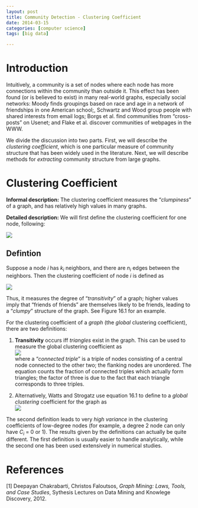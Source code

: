 ```yaml
---
layout: post
title: Community Detection - Clustering Coefficient
date: 2014-03-15
categories: [computer science]
tags: [big data]

---
```


<script type="text/javascript"  src="http://cdn.mathjax.org/mathjax/latest/MathJax.js?config=TeX-AMS-MML_HTMLorMML"></script>

# Introduction

Intuitively, a community is a set of nodes where each node has more connections within the community than outside it. This effect has been found (or is believed to exist) in many real-world graphs, especially social networks: Moody finds groupings based on race and age in a network of friendships in one American school;, Schwartz and Wood group people with shared interests from email logs; Borgs et al. find communities from “cross-posts” on Usenet; and Flake et al. discover communities of webpages in the WWW.

We divide the discussion into two parts. First, we will describe the *clustering coefficient*, which is one particular measure of community structure that has been widely used in the literature. Next, we will describe methods for *extracting* community structure from large graphs.


# Clustering Coefficient

**Informal description:** The clustering coefficient measures the “*clumpiness*” of a graph, and has relatively high values in many graphs.


**Detailed description:** We will first define the clustering coefficient for one node, following: 

![](http://sungsoo.github.com/images/clustering-coefficient.png)

Defintion 
---

Suppose a node *i* has *k*<sub>*i*</sub> neighbors, and there are *n*<sub>*i*</sub> edges between the neighbors. Then the clustering coefficient of node *i* is defined as

![](http://sungsoo.github.com/images/transitivity.png)


Thus, it measures the degree of “*transitivity*” of a graph; higher values imply that “friends of friends” are themselves likely to be friends, leading to a “*clumpy*” structure of the graph. See Figure 16.1 for an example.


For the clustering coefficient of a *graph* (the *global* clustering coefficient), there are two definitions:


1. **Transitivity** occurs iff *triangles* exist in the graph. This can be used to measure the global clustering coefficient as  
![](http://sungsoo.github.com/images/global-clustering.png)  
	where a “*connected triple*” is a triple of nodes consisting of a central node connected to the other two; the flanking nodes are unordered. The equation counts the fraction of connected triples which actually form triangles; the factor of three is due to the fact that each triangle corresponds to three triples.

2. Alternatively, Watts and Strogatz use equation 16.1 to define to a *global clustering* coefficient for the graph as  
![](http://sungsoo.github.com/images/global-clustering-coefficient.png)  

The second definition leads to very *high variance* in the clustering coefficients of low-degree nodes (for example, a degree 2 node can only have *C*<sub>*i*</sub> = 0 or 1). The results given by the definitions can actually be quite different. The first definition is usually easier to handle analytically, while the second one has been used extensively in numerical studies.


# References

[1] Deepayan Chakrabarti, Christos Faloutsos, *Graph Mining: Laws, Tools, and Case Studies*, Sythesis Lectures on Data Mining and Knowlege Discovery, 2012.




